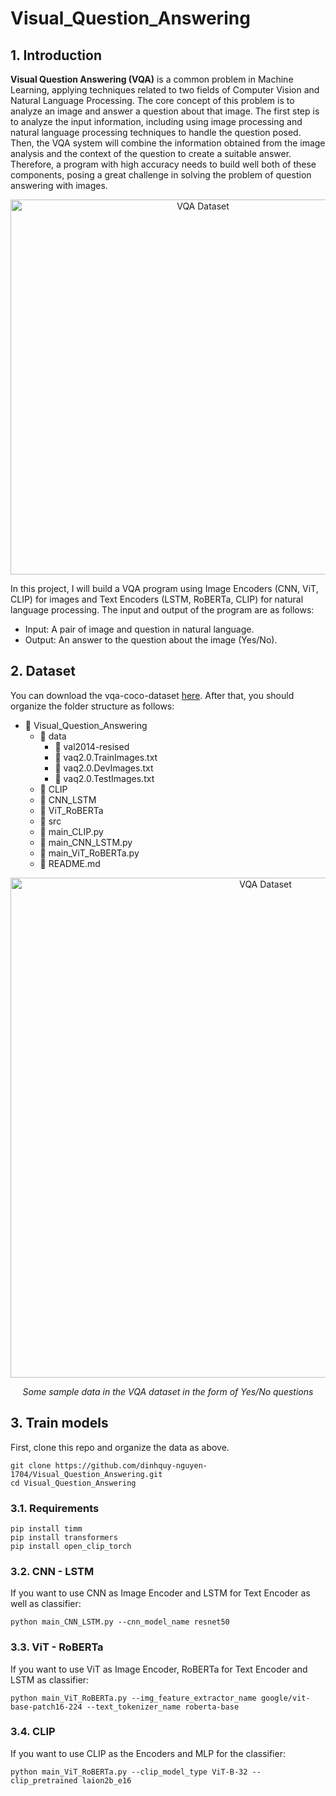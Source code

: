 # Visual_Question_Answering
## 1. Introduction
**Visual Question Answering (VQA)** is a common problem in Machine Learning, applying techniques related to two fields of Computer Vision and Natural Language Processing. The core concept of this problem is to analyze an image and answer a question about that image. The first step is to analyze the input information, including using image processing and natural language processing techniques to handle the question posed. Then, the VQA system will combine the information obtained from the image analysis and the context of the question to create a suitable answer. Therefore, a program with high accuracy needs to build well both of these components, posing a great challenge in solving the problem of question answering with images.

<p align="center">
  <img width="600" alt="VQA Dataset" src="https://github.com/dinhquy-nguyen-1704/Visual_Question_Answering/assets/127675330/c7374e70-ea97-4c03-aaba-6e2157145c5f>
</p>
  <em>VQA system</em>
</p>
<p align="center">

In this project, I will build a VQA program using Image Encoders (CNN, ViT, CLIP) for images and Text Encoders (LSTM, RoBERTa, CLIP) for natural language processing. The input and output of the program are as follows: 
* Input: A pair of image and question in natural language.
* Output: An answer to the question about the image (Yes/No).

## 2. Dataset
You can download the vqa-coco-dataset [here](https://drive.google.com/file/d/1kc6XNqHZJg27KeBuoAoYj70_1rT92191/view). After that, you should organize the folder structure as follows:

- 📁 Visual_Question_Answering
  - 📁 data
    - 📂 val2014-resised
    - 📄 vaq2.0.TrainImages.txt
    - 📄 vaq2.0.DevImages.txt
    - 📄 vaq2.0.TestImages.txt
  - 📁 CLIP
  - 📁 CNN_LSTM
  - 📁 ViT_RoBERTa
  - 📁 src
  - 🐍 main_CLIP.py
  - 🐍 main_CNN_LSTM.py
  - 🐍 main_ViT_RoBERTa.py
  - 📄 README.md

<p align="center">
  <img width="800" alt="VQA Dataset" src="https://github.com/dinhquy-nguyen-1704/Visual_Question_Answering/assets/127675330/c7374e70-ea97-4c03-aaba-6e2157145c5f">
</p>
<p align="center">
  <em>Some sample data in the VQA dataset in the form of Yes/No questions</em>
</p>

## 3. Train models
First, clone this repo and organize the data as above.
```
git clone https://github.com/dinhquy-nguyen-1704/Visual_Question_Answering.git
cd Visual_Question_Answering
```
### 3.1. Requirements
```
pip install timm
pip install transformers
pip install open_clip_torch
```
### 3.2. CNN - LSTM
If you want to use CNN as Image Encoder and LSTM for Text Encoder as well as classifier:
```
python main_CNN_LSTM.py --cnn_model_name resnet50
```
### 3.3. ViT - RoBERTa
If you want to use ViT as Image Encoder, RoBERTa for Text Encoder and LSTM as classifier:
```
python main_ViT_RoBERTa.py --img_feature_extractor_name google/vit-base-patch16-224 --text_tokenizer_name roberta-base
```
### 3.4. CLIP
If you want to use CLIP as the Encoders and MLP for the classifier:
```
python main_ViT_RoBERTa.py --clip_model_type ViT-B-32 --clip_pretrained laion2b_e16
```
